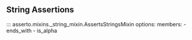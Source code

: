 ## String Assertions


::: asserto.mixins._string_mixin.AssertsStringsMixin
    options:
        members:
            - ends_with
            - is_alpha
